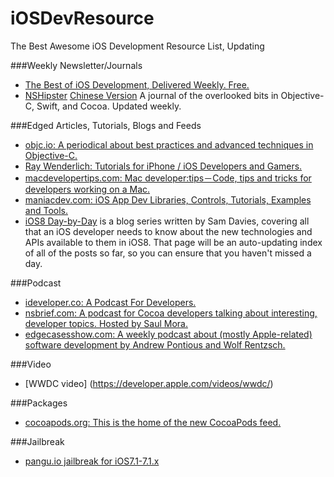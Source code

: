 iOSDevResource
==============

The Best Awesome iOS Development Resource List, Updating


###Weekly Newsletter/Journals

* [The Best of iOS Development, Delivered Weekly. Free.](https://iosdevweekly.com)
* [NSHipster](http://nshipster.com) [Chinese Version](http://nshipster.cn) A journal of the overlooked bits in Objective-C, Swift, and Cocoa. Updated weekly.

###Edged Articles, Tutorials, Blogs and Feeds

* [objc.io: A periodical about best practices and advanced techniques in Objective-C.](http://www.objc.io)
* [Ray Wenderlich: Tutorials for iPhone / iOS Developers and Gamers.](http://www.raywenderlich.com)
* [macdevelopertips.com: Mac developer:tips－Code, tips and tricks for developers working on a Mac.](http://macdevelopertips.com)
* [maniacdev.com: iOS App Dev Libraries, Controls, Tutorials, Examples and Tools.](http://maniacdev.com)
* [iOS8 Day-by-Day](http://www.shinobicontrols.com/iOS8DayByDay) is a blog series written by Sam Davies, covering all that an iOS developer needs to know about the new technologies and APIs available to them in iOS8. That page will be an auto-updating index of all of the posts so far, so you can ensure that you haven't missed a day.

###Podcast

* [ideveloper.co: A Podcast For Developers.](http://ideveloper.co)
* [nsbrief.com: A podcast for Cocoa developers talking about interesting, developer topics. Hosted by Saul Mora.](http://nsbrief.com)
* [edgecasesshow.com: A weekly podcast about (mostly Apple-related) software development by Andrew Pontious and Wolf Rentzsch.](http://edgecasesshow.com)

###Video

* [WWDC video] (https://developer.apple.com/videos/wwdc/)

###Packages

* [cocoapods.org: This is the home of the new CocoaPods feed.](http://feeds.cocoapods.org)

###Jailbreak

* [pangu.io jailbreak for iOS7.1-7.1.x](http://pangu.io)
